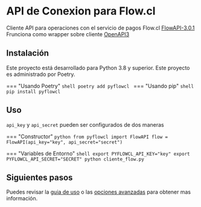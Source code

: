 # API de Conexion para Flow.cl

Cliente API para operaciones con el servicio de pagos Flow.cl  [FlowAPI-3.0.1](https://www.flow.cl/docs/api.html)
Frunciona como wrapper sobre cliente [OpenAPI3](https://github.com/Dorthu/openapi3)


## Instalación
Este proyecto está desarrollado para Python 3.8 y superior.
Este proyecto es administrado por Poetry.

=== "Usando Poetry"
    ```shell
    poetry add pyflowcl
    ```
=== "Usando pip"
    ```shell
    pip install pyflowcl
    ```

## Uso
`api_key` y `api_secret` pueden ser configurados de dos maneras

=== "Constructor"
    ```python
    from pyflowcl import FlowAPI
    flow = FlowAPI(api_key="key", api_secret="secret")
    ```

=== "Variables de Entorno"
    ```shell
    export PYFLOWCL_API_KEY="key"
    export PYFLOWCL_API_SECRET="SECRET"
    python cliente_flow.py
    ```

## Siguientes pasos

Puedes revisar la [guia de uso](uso.md) o las [opciones avanzadas](uso-avanzado.md) para obtener mas información.
